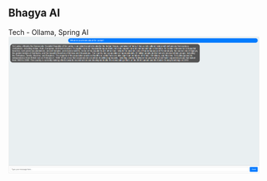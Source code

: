 ## Bhagya AI

Tech - Ollama, Spring AI
![BHagya AI](https://github.com/bhagyaperera123/BhagyaAI/blob/main/AI.png)
